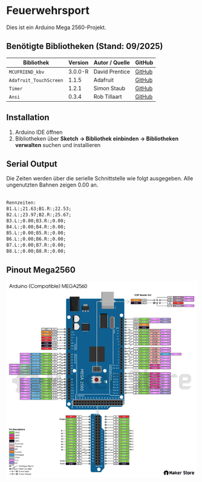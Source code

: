 # Feuerwehrsport
Dies ist ein Arduino Mega 2560-Projekt.


## Benötigte Bibliotheken (Stand: 09/2025)


| Bibliothek             | Version | Autor / Quelle | GitHub                                                     |
| ---------------------- | ------- | -------------- | ---------------------------------------------------------- |
| `MCUFRIEND_kbv`        | 3.0.0-R | David Prentice | [GitHub](https://github.com/prenticedavid/MCUFRIEND_kbv)   |
| `Adafruit_TouchScreen` | 1.1.5   | Adafruit       | [GitHub](https://github.com/adafruit/Adafruit_TouchScreen) |
| `Timer`                | 1.2.1   | Simon Staub    | [GitHub](https://github.com/sstaub/Timer)                  |
| `Ansi`                 | 0.3.4   | Rob Tillaart   | [GitHub](https://github.com/RobTillaart/Ansi)              |


## Installation

1. Arduino IDE öffnen
2. Bibliotheken über **Sketch → Bibliothek einbinden → Bibliotheken verwalten** suchen und installieren


## Serial Output
Die Zeiten werden über die serielle Schnittstelle wie folgt ausgegeben.
Alle ungenutzten Bahnen zeigen 0.00 an.

```

Rennzeiten:
B1.L:;21.63;B1.R:;22.53;
B2.L:;23.97;B2.R:;25.67;
B3.L:;0.00;B3.R:;0.00;
B4.L:;0.00;B4.R:;0.00;
B5.L:;0.00;B5.R:;0.00;
B6.L:;0.00;B6.R:;0.00;
B7.L:;0.00;B7.R:;0.00;
B8.L:;0.00;B8.R:;0.00;
```



## Pinout Mega2560
![Schaltung-PINOUT.png](/Schaltung-PINOUT.png)

